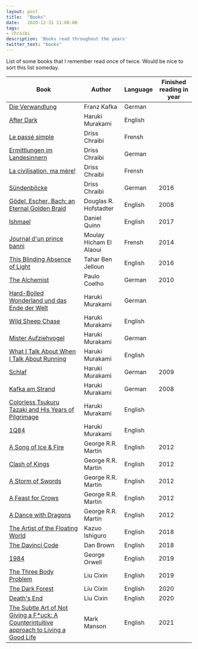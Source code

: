 ```yaml
---
layout: post
title:  "Books"
date:   2020-12-31 11:08:00
tags:
- chraibi
description: 'Books read throughout the years'
twitter_text: "books"
---
```


List of some books that I remember read once of twice.
Would be nice to sort this list someday.



|Book | Author   | Language |Finished reading in year|
|-----|----------|--------|----|
| [Die Verwandlung](https://www.goodreads.com/book/show/1965483.Franz_Kafka_Die_Verwandlung?from_search=true&from_srp=true&qid=8mtMmASNGk&rank=1) | Franz Kafka | German | | 
| [After Dark](https://en.wikipedia.org/wiki/After_Dark_(Murakami_novel)) | Haruki Murakami | English | |
| [Le passé simple](https://www.goodreads.com/book/show/32857743-le-pass-simple) | Driss Chraibi | Frensh | |
|[Ermittlungen im Landesinnern](https://www.goodreads.com/book/show/3526619-ermittlungen-im-landesinnern?from_search=true&from_srp=true&qid=YyUY1Zn4LK&rank=1)| Driss Chraibi | German||
| [La civilisation, ma mère!](https://www.goodreads.com/book/show/1483399.La_Civilisation_ma_M_re_?from_search=true&from_srp=true&qid=JvT6wNgvnt&rank=1) | Driss Chraibi | Frensh | | 
| [Sündenböcke](https://www.amazon.de/-/en/Driss-Chra%C3%AFbi/dp/3927069248) | Driss Chraibi | German | 2016|
|[Gödel, Escher, Bach: an Eternal Golden Braid](https://www.goodreads.com/book/show/24113.G_del_Escher_Bach)|Douglas R. Hofstadter|English|2008|
| [Ishmael](https://www.goodreads.com/book/show/40611328-ishmael?from_search=true&from_srp=true&qid=o5LjCJex8D&rank=1) | Daniel Quinn | English | 2017 | 
|[Journal d'un prince banni](https://www.goodreads.com/book/show/20306515-journal-d-un-prince-banni?ac=1&from_search=true&qid=NlZU9SfeED&rank=1) | Moulay Hicham El Alaoui | Frensh | 2014 |
|[ This Blinding Absence of Light ](https://www.goodreads.com/book/show/20870778-this-blinding-absence-of-light?from_search=true&from_srp=true&qid=1fhpUsE26h&rank=1)| Tahar Ben Jelloun |English | 2016|
|[The Alchemist](https://www.goodreads.com/book/show/18144590-the-alchemist?from_search=true&from_srp=true&qid=o6Y8io1qNM&rank=1) | Paulo Coelho | German | 2010 |
| [Hard-Boiled Wonderland und das Ende der Welt](https://www.goodreads.com/book/show/1490912.Hard_boiled_Wonderland_und_das_Ende_der_Welt?from_search=true&from_srp=true&qid=i1A6CUrJYZ&rank=1)| Haruki Murakami | German| |
| [Wild Sheep Chase](https://www.goodreads.com/book/show/1034472.A_Wild_Sheep_Chase_Dance_Dance_Dance?from_search=true&from_srp=true&qid=mqq8q00c6j&rank=2) | Haruki Murakami | English | |
| [Mister Aufziehvogel](https://www.goodreads.com/book/show/1477355.Mister_Aufziehvogel?from_search=true&from_srp=true&qid=iKxEZ6vIXs&rank=1)| Haruki Murakami  | German| |
|[What I Talk About When I Talk About Running](https://www.goodreads.com/book/show/2195464.What_I_Talk_About_When_I_Talk_About_Running?from_search=true&from_srp=true&qid=Af7V4AVX0e&rank=1)| Haruki Murakami   | English | |
|[Schlaf](https://www.goodreads.com/book/show/13630847-schlaf?from_search=true&from_srp=true&qid=cHcbGVrB0j&rank=3)| Haruki Murakami  | German | 2009|
| [Kafka am Strand](https://www.goodreads.com/book/show/836232.Kafka_am_Strand?from_search=true&from_srp=true&qid=Xxla0wuAym&rank=1)| Haruki Murakami  | German | 2008 | 
|[Colorless Tsukuru Tazaki and His Years of Pilgrimage](https://www.goodreads.com/book/show/41022133-colorless-tsukuru-tazaki-and-his-years-of-pilgrimage?from_search=true&from_srp=true&qid=lSyzd3WZKQ&rank=1)| Haruki Murakami | English| |
|[1Q84](https://www.goodreads.com/book/show/10357575-1q84?from_search=true&from_srp=true&qid=8xncdKIgkN&rank=1)| Haruki Murakami |  English | |
|[A Song of Ice & Fire](https://www.goodreads.com/book/show/13496.A_Game_of_Thrones?from_search=true&from_srp=true&qid=ymRRcTnoUE&rank=2) |George R.R. Martin | English | 2012|
|[Clash of Kings](https://www.goodreads.com/book/show/10572.A_Clash_of_Kings?from_search=true&from_srp=true&qid=ymRRcTnoUE&rank=3) |George R.R. Martin | English | 2012|
|[A Storm of Swords](https://www.goodreads.com/book/show/62291.A_Storm_of_Swords?from_search=true&from_srp=true&qid=ymRRcTnoUE&rank=5) |George R.R. Martin | English | 2012|
|[A Feast for Crows](https://www.goodreads.com/book/show/13497.A_Feast_for_Crows?from_search=true&from_srp=true&qid=ymRRcTnoUE&rank=7) |George R.R. Martin | English | 2012|
|[A Dance with Dragons](https://www.goodreads.com/book/show/10664113-a-dance-with-dragons?from_search=true&from_srp=true&qid=ymRRcTnoUE&rank=6) |George R.R. Martin | English | 2012|
|[The Artist of the Floating World](https://www.goodreads.com/book/show/28922.An_Artist_of_the_Floating_World?from_search=true&from_srp=true&qid=2boC2gYaWn&rank=1)| Kazuo Ishiguro |  English | 2018 |
|[The Davinci Code](https://www.goodreads.com/book/show/22304778-the-davinci-code?from_search=true&from_srp=true&qid=zJiXNKUZFZ&rank=2)| Dan Brown|English | 2018|
|[1984](https://en.wikipedia.org/wiki/Nineteen_Eighty-Four) | George Orwell| English  |2019|
|[The Three Body Problem](https://www.goodreads.com/book/show/20518872-the-three-body-problem?from_search=true&from_srp=true&qid=WDUXCZt8si&rank=1)| Liu Cixin |English | 2019|
|[The Dark Forest](https://www.goodreads.com/book/show/23168817-the-dark-forest)| Liu Cixin| English | 2020|
|[Death's End](https://www.goodreads.com/book/show/25451264-death-s-end)| Liu Cixin | English | 2020|
|[The Subtle Art of Not Giving a F*uck: A Counterintuitive approach to Living a Good Life](https://www.goodreads.com/book/show/39288400-the-subtle-art-of-not-giving-a-f-uck) | Mark Manson | English | 2021|

